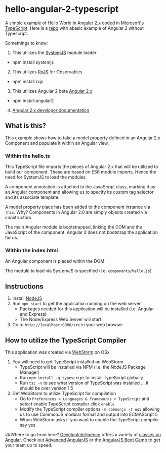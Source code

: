 # hello-angular-2-typescript
A simple example of Hello World in [Angular 2.x](https://angular.io/) coded in [Microsoft's TypeScript](http://www.typescriptlang.org/). Here is a [repo](https://github.com/DevelopIntelligenceBoulder/hello-angular-2) with abasic example of Angular 2 without Typescript.

Somethings to know:


1. This utilizes the [SystemJS](https://github.com/systemjs/systemjs) module loader
  * npm install systemjs
2. This utilizes [RxJS](https://github.com/ReactiveX/RxJS) for Observables 
  * npm install rxjs
3. This utilizes Angular 2 beta [Angular 2.x](https://code.angularjs.org/)
  * npm install angular2
4. [Angular 2.x developer documentation](https://angular.io/)

## What is this?
This example shows how to take a model property defined in an Angular 2.x Component and populate it within an Angular view.

### Within the hello.ts
This TypeScript file imports the pieces of Angular 2.x that will be utilized to build our component. These are based on ES6 module imports. Hence the need for SystemJS to load the modules.

A component annotation is attached to the JavaScript class, marking it as an Angular component and allowing us to specify its custom tag selector and its associate template.

A model property place has been added to the component instance via `this`. Why? Components in Angular 2.0 are simply objects created via constructors.

The main Angular module is bootstrapped, linking the DOM and the JavaScript of the component. Angular 2 does not bootstrap the application for us.

### Within the index.html
An Angular component is placed within the DOM.

The module to load via SystemJS is specified (i.e. `components/hello.js`)


## Instructions 
1. Install [NodeJS](https://nodejs.org/) 
2. Run `npm start` to get the application running on the web server
    * Packages needed for this application will be installed (i.e. Angular and Express)
    * The Node/Express Web Server will start
3. Go to `http://localhost:8080/src` in your web browser

## How to utilize the TypeScript Compiler
This application was created via [WebStorm](https://www.jetbrains.com/webstorm/) on OSx

1. You will need to get TypeScript installed on WebStorm
    * TypeScript will be installed via NPM (i.e. the NodeJS Package Manager)
    * Run `npm install -g typescript` to install TypeScript globally
    * Run `tsc -v` to see what version of TypeScript was installed ... it should be over version 1.5
2. Get WebStorm to utilize TypeScript for compilation
    * Go to `Preferences > Languages & Frameworks > TypeScript` and select enable TypeScript compiler click `enable`
    * Modify the TypeScript compiler options `-m commonjs -t es5` allowing us to use CommonJS modular format and output into ECMAScript 5
    * When WebStorm asks if you want to enable the TypeScript compiler say yes
    
##Where to go from here?
[DevelopIntelligence](http://www.developintelligence.com/) offers a variety of [classes on Angular](http://www.developintelligence.com/catalog/web-development-training/angularjs). Check out [Advanced AngularJS](http://www.developintelligence.com/catalog/web-development-training/angularjs/advanced-angularjs-development) or the [AngularJS Boot Camp](http://www.developintelligence.com/catalog/web-development-training/angularjs/angularjs-boot-camp) to get your team up to speed.

